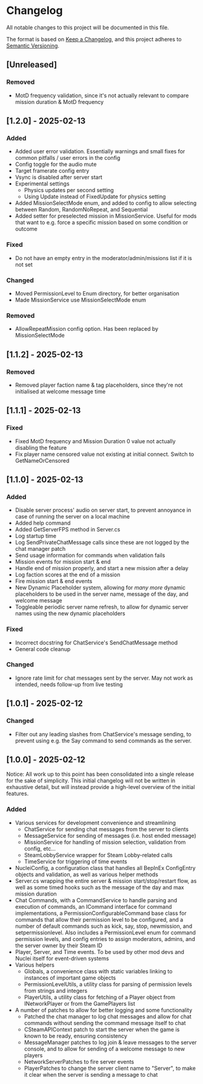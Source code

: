 # Changelog

All notable changes to this project will be documented in this file.

The format is based on [Keep a Changelog](https://keepachangelog.com/en/1.1.0/),
and this project adheres to [Semantic Versioning](https://semver.org/spec/v2.0.0.html).

## [Unreleased]

### Removed

- MotD frequency validation, since it's not actually relevant to compare mission duration & MotD frequency

## [1.2.0] - 2025-02-13

### Added

- Added user error validation. Essentially warnings and small fixes for common pitfalls / user errors in the config
- Config toggle for the audio mute
- Target framerate config entry
- Vsync is disabled after server start
- Experimental settings
    - Physics updates per second setting
    - Using Update instead of FixedUpdate for physics setting
- Added MissionSelectMode enum, and added to config to allow selecting between Random, RandomNoRepeat, and Sequential
- Added setter for preselected mission in MissionService. Useful for mods that want to e.g. force a specific mission
  based on some condition or outcome

### Fixed

- Do not have an empty entry in the moderator/admin/missions list if it is not set

### Changed

- Moved PermissionLevel to Enum directory, for better organisation
- Made MissionService use MissionSelectMode enum

### Removed

- AllowRepeatMission config option. Has been replaced by MissionSelectMode

## [1.1.2] - 2025-02-13

### Removed

- Removed player faction name & tag placeholders, since they're not initialised at welcome message time

## [1.1.1] - 2025-02-13

### Fixed

- Fixed MotD frequency and Mission Duration 0 value not actually disabling the feature
- Fix player name censored value not existing at initial connect. Switch to GetNameOrCensored

## [1.1.0] - 2025-02-13

### Added

- Disable server process' audio on server start, to prevent annoyance in case of running the server on a local machine
- Added help command
- Added GetServerFPS method in Server.cs
- Log startup time
- Log SendPrivateChatMessage calls since these are not logged by the chat manager patch
- Send usage information for commands when validation fails
- Mission events for mission start & end
- Handle end of mission properly, and start a new mission after a delay
- Log faction scores at the end of a mission
- Fire mission start & end events
- New Dynamic Placeholder system, allowing for *many more* dynamic placeholders to be used in the server name, message
  of the day, and welcome message
- Toggleable periodic server name refresh, to allow for dynamic server names using the new dynamic placeholders

### Fixed

- Incorrect docstring for ChatService's SendChatMessage method
- General code cleanup

### Changed

- Ignore rate limit for chat messages sent by the server. May not work as intended, needs follow-up from live testing

## [1.0.1] - 2025-02-12

### Changed

- Filter out any leading slashes from ChatService's message sending, to prevent using e.g. the Say command to send
  commands as the server.

## [1.0.0] - 2025-02-12

Notice: All work up to this point has been consolidated into a single release for the sake of simplicity. This
initial changelog will not be written in exhaustive detail, but will instead provide a high-level overview of
the initial features.

### Added

- Various services for development convenience and streamlining
    - ChatService for sending chat messages from the server to clients
    - MessageService for sending of messages (i.e. host ended message)
    - MissionService for handling of mission selection, validation from config, etc...
    - SteamLobbyService wrapper for Steam Lobby-related calls
    - TimeService for triggering of time events
- NucleiConfig, a configuration class that handles all BepInEx ConfigEntry objects and validation, as well as various
  helper methods
- Server.cs wrapping the entire server & mission start/stop/restart flow, as well as some timed hooks such as the
  message of the day and max mission duration
- Chat Commands, with a CommandService to handle parsing and execution of commands, an ICommand interface for
  command implementations, a PermissionConfigurableCommand base class for commands that allow their permission level
  to be configured, and a number of default commands such as kick, say, stop, newmission, and setpermissionlevel. Also
  includes a PermissionLevel enum for command permission levels, and config entries to assign moderators, admins, and
  the server owner by their Steam ID
- Player, Server, and Time events. To be used by other mod devs and Nuclei itself for event-driven systems
- Various helpers
    - Globals, a convenience class with static variables linking to instances of important game objects
    - PermissionLevelUtils, a utility class for parsing of permission levels from strings and integers
    - PlayerUtils, a utility class for fetching of a Player object from INetworkPlayer or from the GamePlayers list
- A number of patches to allow for better logging and some functionality
    - Patched the chat manager to log chat messages and allow for chat commands without sending the command message
      itself to chat
    - CSteamAPIContext patch to start the server when the game is known to be ready, ensuring consistency
    - MessageManager patches to log join & leave messages to the server console, and to allow for sending of a welcome
      message to new players
    - NetworkServerPatches to fire server events
    - PlayerPatches to change the server client name to "Server", to make it clear when the server is sending a message
      to chat